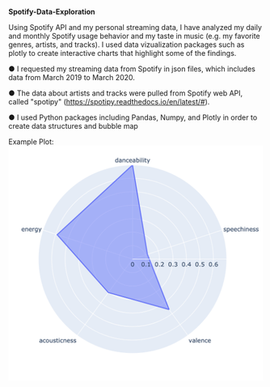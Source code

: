 **Spotify-Data-Exploration**

Using Spotify API and my personal streaming data, I have analyzed my daily and monthly Spotify usage behavior and my taste in music (e.g. my favorite genres, artists, and tracks). I used data vizualization packages such as plotly to create interactive charts that highlight some of the findings. 


●	I requested my streaming data from Spotify in json files, which includes data from March 2019 to March 2020. 

●	The data about artists and tracks were pulled from Spotify web API, called "spotipy" (<https://spotipy.readthedocs.io/en/latest/#>).

●	I used Python packages including Pandas, Numpy, and Plotly in order to create data structures and bubble map


Example Plot: 
![alt text](https://github.com/magiclite/Spotify-Data-Exploration/blob/master/images/audio_feat.png)
